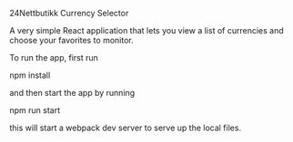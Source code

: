 24Nettbutikk Currency Selector

A very simple React application that lets you view a list of currencies and choose your favorites to monitor.

To run the app, first run

npm install

and then start the app by running

npm run start

this will start a webpack dev server to serve up the local files.